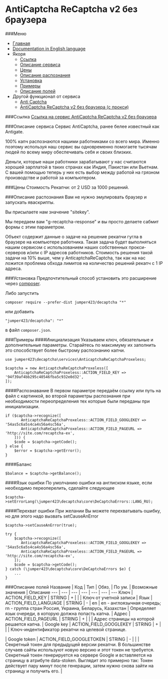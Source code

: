 AntiCaptcha ReCaptcha v2 без браузера
==============
###Меню
+ [Главная](../docs/README-ru.md)
+ [Documentation in English language](../docs/AnticaptchaReCaptchaProxeless-en.md)
+ Якоря
  + [Ссылка](#Ссылка)
  + [Описание сервиса](#Описание-сервиса)
  + [Цены](#Цены)
  + [Описание распознания](#Описание-распознания)
  + [Установка](#Установка)
  + [Примеры](#Примеры)
  + [Описание полей](#Описание-полей)
+ Другой функционал от сервиса
  + [Anti Captcha](../docs/Anticaptcha-ru.md)
  + [AntiCaptcha ReCaptcha v2 без браузера (с прокси)](../docs/AnticaptchaReCaptcha-ru.md)


###Ссылка
[Ссылка на сервис AntiCaptcha ReCaptcha v2 без браузера](https://anti-captcha.com/)

###Описание сервиса
Сервис AntiCaptcha, ранее белее известный как Antigate.

100% капч распознаются нашими работниками со всего мира. Именно поэтому используя наш сервис вы одновременно помогаете тысячам людей по всему миру обеспечивать себя и своих близких.

Деньги, которые наши работники зарабатывают у нас считаются хорошей зарплатой в таких странах как Индия, Пакистан или Вьетнам. С вашей помощью теперь у них есть выбор между работой на грязном производстве и работой за компьютером.

###Цены
Стоимость Рекапчи: от 2 USD за 1000 решений.

###Описание распознания
Вам не нужно эмулировать браузер и запускать яваскрипты.
            
Вы присылаете нам значение "sitekey".

Мы передаем вам "g-recaptcha-response" и вы просто делаете сабмит формы с этим параметром.

Объект содержит данные о задаче на решение рекапчи гугла в браузере на компьютере работника. 
Такая задача будет выполняться нашим сервисом с использованием наших собственных прокси-серверов и/или с IP адресов работников. 
Стоимость решения такой задачи на 10% выше, чем у AnticaptchaReCaptcha, так как на нас ложится проблема обхода лимитов на количество решений рекапч с 1 IP адреса.

###Установка
Предпочтительный способ установить это расширение через [composer](http://getcomposer.org/download/).

Либо запустить
```
composer require --prefer-dist jumper423/decaptcha "*"
```
или добавить
```
"jumper423/decaptcha": "*"
```
в файл `composer.json`.


###Примеры
####Инициализация
Указываем ключ, обязательные и дополнительные параметры. Старайтесь по максимуму их заполнить это способствует более быстрому распознанию капчи.
```
use jumper423\decaptcha\services\AnticaptchaReCaptchaProxeless;

$captcha = new AnticaptchaReCaptchaProxeless([
    AnticaptchaReCaptchaProxeless::ACTION_FIELD_KEY => '94f39af4bb295c40546fba5c932e0d32',
]);
```
####Распознавание
В первом параметре передаём ссылку или путь на файл с картинкой, во второй параметры распознания при необходимости переопределения тех которые были переданы при инициализации.
```
if ($captcha->recognize([
       AnticaptchaReCaptchaProxeless::ACTION_FIELD_GOOGLEKEY => '54as5c6a5s4ca4s56a4sc56a',
       AnticaptchaReCaptchaProxeless::ACTION_FIELD_PAGEURL => 'http://site.com/recaptcha-ex',
    ])) {
    $code = $captcha->getCode();
} else {
    $error = $captcha->getError();
}
```
####Баланс
```
$balance = $captcha->getBalance();
```
####Язык ошибки
По умолчанию ошибки на англиском языке, если необходимо переоперелить, сделайте следующее
```
$captcha->setErrorLang(\jumper423\decaptcha\core\DeCaptchaErrors::LANG_RU);
```
####Перехват ошибки
При желании Вы можете перехватывать ошибку, но для этого надо вызвать setCauseAnError
```
$captcha->setCauseAnError(true);

try {
    $captcha->recognize([
       AnticaptchaReCaptchaProxeless::ACTION_FIELD_GOOGLEKEY => '54as5c6a5s4ca4s56a4sc56a',
       AnticaptchaReCaptchaProxeless::ACTION_FIELD_PAGEURL => 'http://site.com/recaptcha-ex',
    ]);
    $code = $captcha->getCode();
} catch (\jumper423\decaptcha\core\DeCaptchaErrors $e) {
    ...
}
```


###Описание полей
 Название | Код | Тип | Обяз. | По ум. | Возможные значения | Описание 
 --- | --- | --- | --- | --- | --- | --- 
 Ключ | ACTION_FIELD_KEY | STRING | + |  |  | Ключ от учетной записи |
 Язык | ACTION_FIELD_LANGUAGE | STRING | - | en | en - англоязычная очередь; rn - группа стран Россия, Украина, Беларусь, Казахстан | Определяет язык очереди, в которую должна попасть капча. |
 Адрес | ACTION_FIELD_PAGEURL | STRING | + |  |  | Адрес страницы на которой решается капча. |
 Google key | ACTION_FIELD_GOOGLEKEY | STRING | + |  |  | Ключ-индентификатор рекапчи на целевой странице. <div class="g-recaptcha" data-sitekey="ВОТ_ЭТОТ"></div> |
 Google token | ACTION_FIELD_GOOGLETOKEN | STRING | - |  |  | Секретный токен для предыдущей версии рекапчи. В большинстве случаев сайты используют новую версию и этот токен не требуется. Секретный токен генерируется на сервере Google и вставляется на страницу в атрибуте data-stoken. Выглядит это примерно так: <script type="text/javascript" src="...." data-type="normal"  data-ray="..." async data-sitekey="..." data-stoken="ВОТ_ЭТОТ"></script> Токен действует пару минут после генерации, затем нужно снова зайти на страницу и получить его. |

